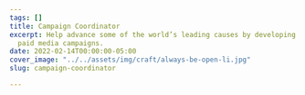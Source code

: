 ```yaml
---
tags: []
title: Campaign Coordinator
excerpt: Help advance some of the world’s leading causes by developing smart, data-driven
  paid media campaigns.
date: 2022-02-14T00:00:00-05:00
cover_image: "../../assets/img/craft/always-be-open-li.jpg"
slug: campaign-coordinator

---
```

